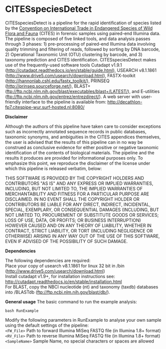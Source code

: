 # CITESspeciesDetect
CITESspeciesDetect is a pipeline for the rapid identification of species listed by the <a href="https://www.cites.org/">Convention on International Trade in Endangered Species of Wild Flora and Fauna</a> (CITES) in forensic samples using paired-end Illumina data. The pipeline is composed of five linked tools, and data analysis passes through 3 phases: 1) pre-processing of paired-end Illumina data involving quality trimming and filtering of reads, followed by sorting by DNA barcode, 2) Operational Taxonomic Unit (OTU) clustering by barcode, and 3) taxonomy prediction and CITES identification. CITESspeciesDetect makes use of the frequently-used software tools Cutadapt v1.9.1 (http://cutadapt.readthedocs.io/en/stable/guide.html), USEARCH v8.1.1861 (http://www.drive5.com/usearch/download.html), FASTX-toolkit (http://hannonlab.cshl.edu/fastx_toolkit/), PRINSEQ (http://prinseq.sourceforge.net/), BLAST+ (ftp://ftp.ncbi.nlm.nih.gov/blast/executables/blast+/LATEST/), and E-utilities (ftp://ftp.ncbi.nlm.nih.gov/entrez/entrezdirect/).
A web server with user-friendly interface to the pipeline is available from: http://decathlon-fp7.citespipe-wur.surf-hosted.nl:8080/


<strong>Disclaimer</strong>

Although the authors of this pipeline have taken care to consider exceptions such as incorrectly annotated sequence records in public databases, taxonomic synonyms, and ambiguities in the CITES appendices themselves, the user is advised that the results of this pipeline can in no way be construed as conclusive evidence for either positive or negative taxonomic identification of the contents of biological materials. The pipeline and the results it produces are provided for informational purposes only. To emphasize this point, we reproduce the disclaimer of the license under which this pipeline is released verbatim, below:

THIS SOFTWARE IS PROVIDED BY THE COPYRIGHT HOLDERS AND CONTRIBUTORS "AS IS" AND ANY EXPRESS OR IMPLIED WARRANTIES, INCLUDING, BUT NOT LIMITED TO, THE IMPLIED WARRANTIES OF MERCHANTABILITY AND FITNESS FOR A PARTICULAR PURPOSE ARE DISCLAIMED. IN NO EVENT SHALL THE COPYRIGHT HOLDER OR CONTRIBUTORS BE LIABLE FOR ANY DIRECT, INDIRECT, INCIDENTAL, SPECIAL, EXEMPLARY, OR CONSEQUENTIAL DAMAGES (INCLUDING, BUT NOT LIMITED TO, PROCUREMENT OF SUBSTITUTE GOODS OR SERVICES; LOSS OF USE, DATA, OR PROFITS; OR BUSINESS INTERRUPTION) HOWEVER CAUSED AND ON ANY THEORY OF LIABILITY, WHETHER IN CONTRACT, STRICT LIABILITY, OR TORT (INCLUDING NEGLIGENCE OR OTHERWISE) ARISING IN ANY WAY OUT OF THE USE OF THIS SOFTWARE, EVEN IF ADVISED OF THE POSSIBILITY OF SUCH DAMAGE.




<strong>Dependencies</strong>

The following dependencies are required: </br>
Place your copy of usearch v8.1.1861 for linux 32 bit in /bin (http://www.drive5.com/usearch/download.html) </br>
Install cutadapt v1.9+, for installation instructions see: http://cutadapt.readthedocs.io/en/stable/installation.html </br>
For BLAST, copy the NBCI nucleotide (nt) and taxonomy (taxdb) databases into /BLASTdb (ftp://ftp.ncbi.nlm.nih.gov/blast/db/).</br>

<strong>General usage</strong>
The basic command to run the example analysis: 
```
bash RunExample
```
Modify the following parameters in RunExample to analyse your own sample using the default settings of the pipeline:</br>
```<FW_File>``` Path to forward Illumina MiSeq FASTQ file (in Illumina 1.8+ format) </br>
```<RV_File>``` Path to reverse Illumina MiSeq FASTQ file (in Illumina 1.8+ format) </br>
```<SampleName>``` Sample Name, no special characters or spaces are allowed </br>







